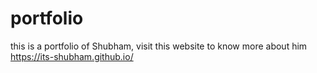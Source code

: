 # portfolio
this is a portfolio of Shubham, visit this website to know more about him
https://its-shubham.github.io/
